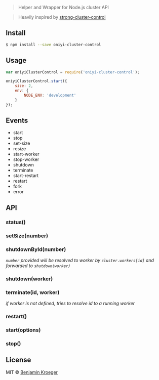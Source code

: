 > Helper and Wrapper for Node.js cluster API

> Heavily inspired by [strong-cluster-control](https://github.com/strongloop/strong-cluster-control)

## Install

```sh
$ npm install --save oniyi-cluster-control
```


## Usage

```js
var oniyiClusterControl = require('oniyi-cluster-control');

oniyiClusterControl.start({
	size: 2,
	env: {
		NODE_ENV: 'development'
	}
});

```

## Events

- start
- stop
- set-size
- resize
- start-worker
- stop-worker
- shutdown
- terminate
- start-restart
- restart
- fork
- error

## API

### status()

### setSize(number)

### shutdownById(number)
*`number` provided will be resolved to worker by `cluster.workers[id]` and forwarded to `shutdown(worker)`* 

### shutdown(worker)

### terminate(id, worker)
*if worker is not defined, tries to resolve id to a running worker*

### restart()

### start(options)

### stop()


## License

MIT © [Benjamin Kroeger]()
